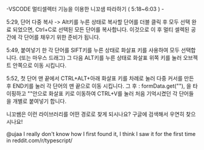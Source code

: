 -VSCODE 멀티셀렉터 기능을 이용한 니꼬샘 따라하기 ( 5:18~6:03 ) -

5:29, 단어 다중 복사 -> Alt키를 누른 상태로 복사할 단어를 더블 클릭 후 모두 선택 완료 되었으면, Ctrl+C로 선택된 모든 단어를 복사합니다. 이것으로 이 후 멀티 셀렉된 공간에 각 단어를 채우기 위한 준비가 됩니다.

5:49, 붙여넣기 한 각 단어를 SIFT키를 누른 상태로 화살표 키를 사용하여 모두 선택합니다. (또는 마우스 드래그) 그 다음 ALT키를 누른 상태로 화살표 위쪽 키를 눌러 오브젝트 안쪽으로 이동 시킵니다.

5:52, 첫 단어 맨 끝에서 CTRL+ALT+아래 화살표 키를 차례로 눌러 다중 커서를 만든 후 END키를 눌러 각 단어의 맨 끝으로 이동 시킵니다. 그 후 : formData.get(""), 을 타이핑하고 ""안으로 화살표 키로 이동하여 CTRL+V를 눌러 처음 기억시켰던 각 단어들을 개별로 붙여넣기 합니다.

니꼬쌤은 이런 라이브러리를 어떤 경로로 찾게 되시나요? 구글에 검색해서 우연히 찾으시나요!

@ujaa I really don't know how I first found it, I think I saw it for the first time in reddit.com/r/typescript/